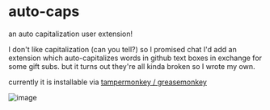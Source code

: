 auto-caps
=========

an auto capitalization user extension!

I don't like capitalization (can you tell?) so I promised chat I'd add an
extension which auto-capitalizes words in github text boxes in exchange for
some gift subs.  but it turns out they're all kinda broken so I wrote my own.

currently it is installable via [tampermonkey / greasemonkey]

[tampermonkey / greasemonkey]: https://youtu.be/Cmz6YGzF0PM

![image](https://user-images.githubusercontent.com/1810591/100161433-4723c300-2e66-11eb-8f54-54d2792c2a97.png)
